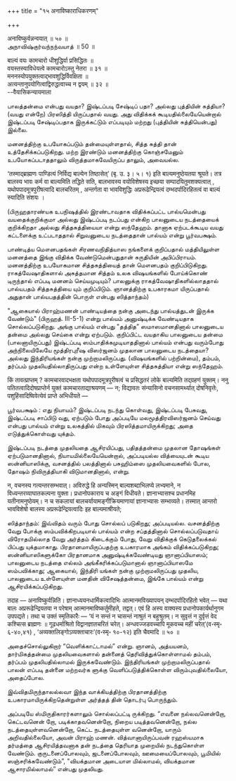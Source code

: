 +++
title = "१५ अनाविष्काराधिकरणम्"

+++

अनाविष्कुर्वन्नन्वयात् ॥ ५० ॥  
அநாவிஷ்குர்வந்நந்வயாத் ॥ 50 ॥

बाल्यं वयः कामचारो धीशुद्धिर्वा प्रसिद्धितः ॥  
वयस्तस्याविधेयत्वे कामचारोऽस्तु नेतरा ॥ ३१ ॥  
मननस्योपयुक्तत्वाद्भावशुद्धिर्विवक्षिता ॥  
अत्यन्तानुपयोगित्वाद्विरुद्धत्वाच्च न द्वयम् ॥ ३२ ॥  
--वैयासिकन्यायमाला

பாலத்தன்மை என்பது வயதா? இஷ்டப்படி சேஷ்டிப் பதா? அல்லது புத்தியின்
சுத்தியா? (வயது என்றே) பிரஸித்தி யிருப்பதால் வயது. அது விதிக்கக்
கூடியதில்லையேயென்றால் இஷ்டப்படி சேஷ்டிப்பதாக இருக்கட்டும் எப்படியும்
மற்றது (புத்தியின் சுத்தியென்பது) இல்லை.

மனனத்திற்கு உபயோகப்படும் தன்மையுள்ளதால், சித்த சுத்தி தான்
உத்தேசிக்கப்படுகிறது. மற்ற இரண்டும் மனனத்திற்கு கொஞ்சமேனும்
உபயோகப்படாததாலும் விருத்தமாகவேயிருப்ப தாலும், அவையல்ல.

‘तस्माद्ब्राह्मणः पाण्डित्यं निर्विद्य बाल्येन तिष्ठासेत्’ (बृ. उ. ३।
५। १) इति बाल्यमनुष्ठेयतया श्रूयते। तत्र बालस्य भावः कर्म वा बाल्यमिति
तद्धिते सति, बालभावस्य वयोविशेषस्य इच्छया सम्पादयितुमशक्यत्वात् ,
यथोपपादमूत्रपुरीषत्वादि बालचरितम् , अन्तर्गता वा भावविशुद्धिः
अप्ररूढेन्द्रियत्वं दम्भदर्पादिरहितत्वं वा बाल्यं स्यादिति संशयः ।

(பிருஹதாரண்யக உபநிஷத்தில் இரண்டாவதாக விதிக்கப்பட்ட பால்யமென்பது
வயதைக்குறிக்குமா அல்லது இஷ்டப்படி நடப்பது என்கிற பாலனுடைய நடத்தையைக்
குறிக்கிறதா அல்லது சித்தசுத்தியையா என்று ஸந்தேஹம். தானாக ஏற்படக்கூடிய
வயது கட்டளைக்கு உட்படாததால் சிறுவனுடைய நடத்தைதான் பால்யம் என்று
பூர்வபக்ஷம்.

பாண்டித்ய மௌனபதங்கள் சிரணவநிதித்யாஸ நங்களைக் குறிப்பதால் மத்தியிலுள்ள
மனனத்தை இங்கு விதிக்க வேண்டுமென்பதுதான் சுருதியின் அபிப்பிராயம்.
மனனத்திற்கு உபயோகமான சித்தசுத்தியைத் தான் மௌனபதம் குறிப்பிடுகிறது.
ராகத்வேஷாதிகளால் அசுத்தமான சித்தம் உலக விஷயங்களில் போய்க்கொண் டிருந்தால்
எப்படி மனனம் செய்யமுடியும்? பாலனுக்கு ராகத்வேஷாதிகளில்லாததால் பால்யபதம்
சித்தசுத்தியை யும் குறிப்பிடும். ஞானத்திற்கு உபகாரகமா யிருப்பதால்
அதுதான் பால்யபதத்தின் பொருள் என்பது ஸித்தாந்தம்)

"ஆகையால் பிராஹ்மணன் பாண்டியத்தை நன்கு அடைந்து பால்யத்துடன் இருக்க
வேண்டும்" (பிருஹத். III-5-1) என்று பால்யம் அனுஷ்டிக்க வேண்டியதாக
சொல்லப்படுகிறது. அங்கு பால்யம் என்பது "தத்தித” ஸமாஸமானதினால் பாலனுடைய
தன்மை அல்லது செய்கை என்று ஏற்படும். குறிப்பிட்ட வயதாகிய பாலனுடைய தன்மை
(பாலனாயிருப்பது) இஷ்டப்படி ஸம்பாதிக்கமுடியாததினால் பால்யம் என்பது
வரும்போது அந்நிலையிலேயே மூத்திரபுரீஷ விஸர்ஜனம் முதலான பாலனுடைய நடத்தையா?
அல்லது இந்திரியங்கள் நன்கு முற்றாமலிருப்பது. (விஷயங்களில் பற்றின்மை),
தம்பம், தர்ப்பம் முதலியதில்லாதிருப்பது என்ற உள்ளேயுள்ள சித்தசுத்தியா
என்று ஸந்தேஹம்.

किं तावत्प्राप्तम् ? कामचारवादभक्षता यथोपपादमूत्रपुरीषत्वं च प्रसिद्धतरं
लोके बाल्यमिति तद्ग्रहणं युक्तम्। ननु पतितत्वादिदोषप्राप्तेर्न युक्तं
कामचारताद्याश्रयणम् — न; विद्यावतः संन्यासिनो वचनसामर्थ्यात्
दोषनिवृत्तेः, पशुहिंसादिष्विवेत्येवं प्राप्ते अभिधीयते —

பூர்வபக்ஷம் : எது நியாயம்? இஷ்டப்படி நடந்து கொள்வது, இஷ்டப்படி பேசுவது,
இஷ்டப்படி சாப்பிடு வது, ஏற்படும் போது அப்படியே மலமூத்திரவிஸர்ஜனம்
செய்வது என்பது பால்யம் என்று உலகத்தில் மிகவும் பிரஸித்தமாயிருக்கிறது;
அதை எடுத்துக்கொள்வது யுக்தம்.

இஷ்டப்படி நடத்தை முதலியதை ஆசிரயிப்பது, பதிதத்தன்மை முதலான தோஷங்கள்
ஏற்படுமானதினால், நியாயமில்லையேயென்றால், அப்படியல்ல வித்யையுடன் கூடிய
ஸன்னியாஸிக்கு, வசனத்தில் பலத்தினால் பசுஹிம்ஸை முதலியவைகளில் போல, தோஷம்
நிவிருத்தியாகி விடுமானதினால், என்று.

न, वचनस्य गत्यन्तरसम्भवात्। अविरुद्धे हि अन्यस्मिन् बाल्यशब्दाभिलप्ये
लभ्यमाने, न विध्यन्तरव्याघातकल्पना युक्ता। प्रधानोपकाराय च अङ्गं
विधीयते। ज्ञानाभ्यासश्च प्रधानमिह यतीनामनुष्ठेयम्। न च सकलायां
बालचर्यायामङ्गीक्रियमाणायां ज्ञानाभ्यासः सम्भाव्यते। तस्मात् आन्तरो
भावविशेषो बालस्य अप्ररूढेन्द्रियत्वादिः इह बाल्यमाश्रीयते;

ஸித்தாந்தம்: இவ்விதம் வரும் போது சொல்லப் படுகிறது; அப்படியல்ல.
வசனத்திற்கு வேறு போக்கு ஸம்பவிக்கிறபடியால் பால்யம் என்ற சப்தத்தினால்
சொல்லப்படுவதாய் விரோதமில்லாத வேறு அர்த்தம் கிடைக்கும் போது, வேறு
விதிக்குக் கெடுதலைக்கல் பிப்பது யுக்தமாகாது. பிரதானமாயிருப்பதற்கு
உபகாரமாக அங்கம் விதிக்கப்படுகிறது; ஸன்னியாஸிகளுக்கோ பிரதானமாக
அனுஷ்டிக்கவேண்டியது ஞானாப்பியாஸம்; பாலனுடைய நடத்தை எல்லம்
அங்கீகரிக்கப்படுமானால் ஞானாப்பியாஸமே ஸம்பவிக்காது; ஆகையால், இந்திரி
யங்கள் நன்கு முற்றாமலிருப்பது முதலிய, பாலனுடைய உள்ளேயுள்ள மனதின்
விசேஷத்தன்மை, இங்கே பால்யம் என்று ஆசிரயிக்கப்படுகிறது.

तदाह — अनाविष्कुर्वन्निति। ज्ञानाध्ययनधार्मिकत्वादिभिः
आत्मानमविख्यापयन् दम्भदर्पादिरहितो भवेत् — यथा बालः अप्ररूढेन्द्रियतया न
परेषाम् आत्मानमाविष्कर्तुमीहते, तद्वत्। एवं हि अस्य वाक्यस्य
प्रधानोपकार्यर्थानुगम उपपद्यते। तथा च उक्तं स्मृतिकारैः — ‘यं न सन्तं न
चासन्तं नाश्रुतं न बहुश्रुतम्। न सुवृत्तं न दुर्वृत्तं वेद कश्चित्स
ब्राह्मणः ॥ गूढधर्माश्रितो विद्वानज्ञातचरितं चरेत्। अन्धवज्जडवच्चापि
मूकवच्च महीं चरेत्’(व॰स्मृ॰ ६-४०,४१) ,
‘अव्यक्तलिङ्गोऽव्यक्ताचारः’(व॰स्मृ॰ १०-१२) इति चैवमादि ॥ ५० ॥

அதைச்சொல்லுகிறார் “வெளிக்காட்டாமல்” என்று. ஞானம், அத்யயனம்,
தார்மிகத்தன்மை முதலியவைகளால் தன்னைத் தெரிவித்துக்கொள்ளாமல் தம்பம்,
தர்ப்பம் முதலியதில்லாமல் இருக்கவேண்டும். இந்திரியங்கள்
முற்றாமலிருப்பதால் பாலன் எப்படி தன்னை மற்றவர்க ளுக்கு
வெளிப்படுத்திக்கொள்ள விரும்புவதில்லையோ, அதைப்போல.

இவ்விதமிருந்தாலல்லவா இந்த வாக்கியத்திற்கு பிரதானத்திற்கு
உபகாரமாயிருக்கிறதென்றுள்ள அர்த்தத் தின் தொடர்பு பொருந்தும்.

அப்படியே ஸ்மிருதிகாரர்களாலும் சொல்லப்பட்டி ருக்கிறது. “எவனை நல்லவனென்றோ,
கெட்டவனென் றோ, படிக்காதவனென்றோ, நிறைய படித்தவனென்றோ, நல்ல
நடத்தையுள்ளவனென்றோ, கெட்ட நடத்தையுள்ள வனென்றோ, யாரும் அறிவதில்லையோ, அவன்
பிராஹ் மணன். வித்வானாயிருப்பவன் ரஹஸ்யமாக தர்மத்தை ஆசிரயித்தவனாக தன்
நடத்தை தெரியாத முறையில் நடந்துகொள்ள வேண்டும். குருடனைப்போலவும்,
ஜடனைப்போலவும், ஊமையைப்போலவும், பூமியில் ஸஞ்சரிக்கவேண்டும்”, "வியக்தமான
அடையாள மில்லாமல், வியக்தமான ஆசாரமில்லாமல்” என்பது முதலியது.
